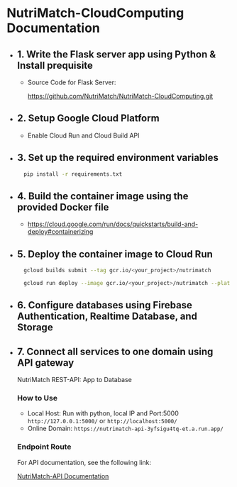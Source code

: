 # NutriMatch-CloudComputing Documentation

- ## 1. Write the Flask server app using Python & Install prequisite
    - Source Code for Flask Server:
    
      https://github.com/NutriMatch/NutriMatch-CloudComputing.git
    
- ## 2. Setup Google Cloud Platform
    - Enable Cloud Run and Cloud Build API
 
 
- ## 3. Set up the required environment variables
    ```sh
      pip install -r requirements.txt
    ```
- ## 4. Build the container image using the provided Docker file
    - https://cloud.google.com/run/docs/quickstarts/build-and-deploy#containerizing

- ## 5. Deploy the container image to Cloud Run
    ```sh
      gcloud builds submit --tag gcr.io/<your_project>/nutrimatch
    ```
    ```sh
      gcloud run deploy --image gcr.io/<your_project>/nutrimatch --platform managed
    ```
- ## 6. Configure databases using Firebase Authentication, Realtime Database, and Storage

- ## 7. Connect all services to one domain using API gateway
    NutriMatch REST-API: App to Database
    ### How to Use
    - Local Host: Run with python, local IP and Port:5000 
    `http://127.0.0.1:5000/` or `http://localhost:5000/`
    - Online Domain: `https://nutrimatch-api-3yfsigu4tq-et.a.run.app/` 

    ### Endpoint Route
    For API documentation, see the following link:
    
    [NutriMatch-API Documentation](https://documenter.getpostman.com/view/26516803/2s93m7W1de)
    
